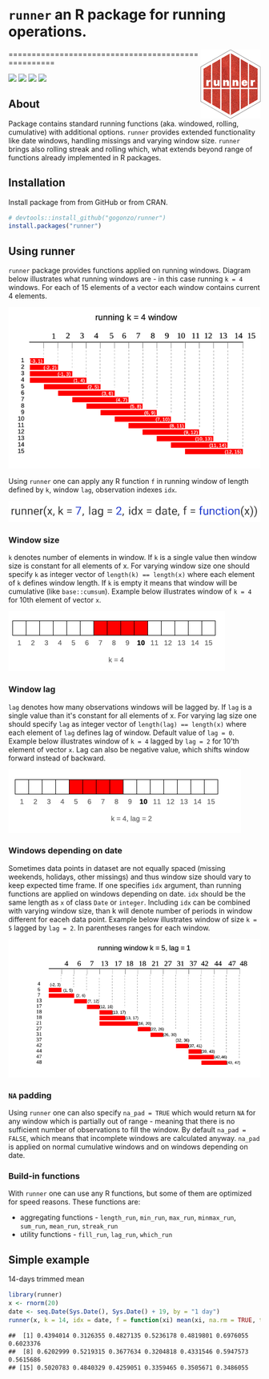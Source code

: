 
`runner` an R package for running operations.
=============================================

<img src="man/figures/hexlogo.png" align="right" />
===================================================

[![](https://cranlogs.r-pkg.org/badges/runner)](https://CRAN.R-project.org/package=runner) [![](https://travis-ci.org/gogonzo/runner.svg?branch=master)](https://travis-ci.org/gogonzo/runner) [![](https://ci.appveyor.com/api/projects/status/github/gogonzo/runner?branch=master&svg=true)](https://ci.appveyor.com/project/gogonzo/runner) [![](https://codecov.io/gh/gogonzo/runner/branch/master/graph/badge.svg)](https://codecov.io/gh/gogonzo/runner/branch/master)

About
-----

Package contains standard running functions (aka. windowed, rolling, cumulative) with additional options. `runner` provides extended functionality like date windows, handling missings and varying window size. `runner` brings also rolling streak and rolling which, what extends beyond range of functions already implemented in R packages.

Installation
------------

Install package from from GitHub or from CRAN.

``` r
# devtools::install_github("gogonzo/runner")
install.packages("runner")
```

Using runner
------------

`runner` package provides functions applied on running windows. Diagram below illustrates what running windows are - in this case running `k = 4` windows. For each of 15 elements of a vector each window contains current 4 elements.

![](man/figures/running_windows_explain.png)

Using `runner` one can apply any R function `f` in running window of length defined by `k`, window `lag`, observation indexes `idx`.

![](man/figures/using_runner.png)

### Window size

`k` denotes number of elements in window. If `k` is a single value then window size is constant for all elements of x. For varying window size one should specify `k` as integer vector of `length(k) == length(x)` where each element of `k` defines window length. If `k` is empty it means that window will be cumulative (like `base::cumsum`). Example below illustrates window of `k = 4` for 10th element of vector `x`.

![](man/figures/constant_window.png)

### Window lag

`lag` denotes how many observations windows will be lagged by. If `lag` is a single value than it's constant for all elements of x. For varying lag size one should specify `lag` as integer vector of `length(lag) == length(x)` where each element of `lag` defines lag of window. Default value of `lag = 0`. Example below illustrates window of `k = 4` lagged by `lag = 2` for 10'th element of vector `x`. Lag can also be negative value, which shifts window forward instead of backward.

![](man/figures/lagged_window_k_lag.png)

### Windows depending on date

Sometimes data points in dataset are not equally spaced (missing weekends, holidays, other missings) and thus window size should vary to keep expected time frame. If one specifies `idx` argument, than running functions are applied on windows depending on date. `idx` should be the same length as `x` of class `Date` or `integer`. Including `idx` can be combined with varying window size, than k will denote number of periods in window different for eaceh data point. Example below illustrates window of size `k = 5` lagged by `lag = 2`. In parentheses ranges for each window.

![](man/figures/running_date_windows_explain.png)

### `NA` padding

Using `runner` one can also specify `na_pad = TRUE` which would return `NA` for any window which is partially out of range - meaning that there is no sufficient number of observations to fill the window. By default `na_pad = FALSE`, which means that incomplete windows are calculated anyway. `na_pad` is applied on normal cumulative windows and on windows depending on date.

### Build-in functions

With `runner` one can use any R functions, but some of them are optimized for speed reasons. These functions are:
- aggregating functions - `length_run`, `min_run`, `max_run`, `minmax_run`, `sum_run`, `mean_run`, `streak_run`
- utility functions - `fill_run`, `lag_run`, `which_run`

Simple example
--------------

14-days trimmed mean

``` r
library(runner)
x <- rnorm(20)
date <- seq.Date(Sys.Date(), Sys.Date() + 19, by = "1 day")
runner(x, k = 14, idx = date, f = function(xi) mean(xi, na.rm = TRUE, trim = 0.05))
```

    ##  [1] 0.4394014 0.3126355 0.4827135 0.5236178 0.4819801 0.6976055 0.6023376
    ##  [8] 0.6202999 0.5219315 0.3677634 0.3204818 0.4331546 0.5947573 0.5615686
    ## [15] 0.5020783 0.4840329 0.4259051 0.3359465 0.3505671 0.3486055
